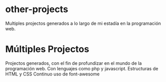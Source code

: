 # other-projects
Multiples projectos generados a lo largo de mi estadía en la programación web.

# Múltiples Projectos
Projectos generados, con el fin de profundizar en el mundo de la programación web.
Con lenguajes como php y javascript.
Estructuras de HTML y CSS
Continuo uso de font-awesome

